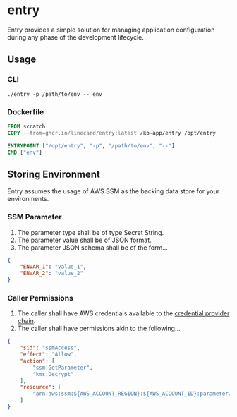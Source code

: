 # entry

Entry provides a simple solution for managing application configuration during any phase of the development lifecycle.

## Usage

### CLI
```shell
./entry -p /path/to/env -- env
```

### Dockerfile
```Dockerfile
FROM scratch
COPY --from=ghcr.io/linecard/entry:latest /ko-app/entry /opt/entry

ENTRYPOINT ["/opt/entry", "-p", "/path/to/env", "--"] 
CMD ["env"]
```

## Storing Environment

Entry assumes the usage of AWS SSM as the backing data store for your environments.

### SSM Parameter
1. The parameter type shall be of type Secret String.
2. The parameter value shall be of JSON format.
3. The parameter JSON schema shall be of the form...

```json
{
    "ENVAR_1": "value_1",
    "ENVAR_2": "value_2"
}
```

### Caller Permissions

1. The caller shall have AWS credentials available to the [credential provider chain](https://docs.aws.amazon.com/sdkref/latest/guide/standardized-credentials.html#credentialProviderChain).
2. The caller shall have permissions akin to the following...

```json
{
    "sid": "ssmAccess",
    "effect": "Allow",
    "action": [
        "ssm:GetParameter",
        "kms:Decrypt"
    ],
    "resource": [
        "arn:aws:ssm:${AWS_ACCOUNT_REGION}:${AWS_ACCOUNT_ID}:parameter/*"
    ]
}
```